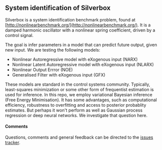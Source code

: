 ## System identification of Silverbox

Silverbox is a system identification benchmark problem, found at [http://nonlinearbenchmark.org/](http://nonlinearbenchmark.org/). It is a damped harmonic oscillator with a nonlinear spring coefficient, driven by a control signal.

The goal is infer parameters in a model that can predict future output, given new input. We are testing the following models:

- Nonlinear Autoregressive model with eXogenous input (NARX)
- Nonlinear Latent Autoregressive model with eXogenous input (NLARX)
- Nonlinear Output Errror (NOE)
- Generalised Filter with eXogenous input (GFX)

These models are standard in the control systems community. Typically, least-squares minimization or some other form of frequentist estimation is used for inference. In this repo, we employ variational Bayesian inference (Free Energy Minimisation). It has some advantages, such as computational efficiency, robustness to overfitting and access to posterior probablity estimates. But perhaps it won't perform as well as Gaussian process regression or deep neural networks. We investigate that question here.

#### Comments
Questions, comments and general feedback can be directed to the [issues tracker](https://github.com/wmkouw/nsi-silverbox/issues).
